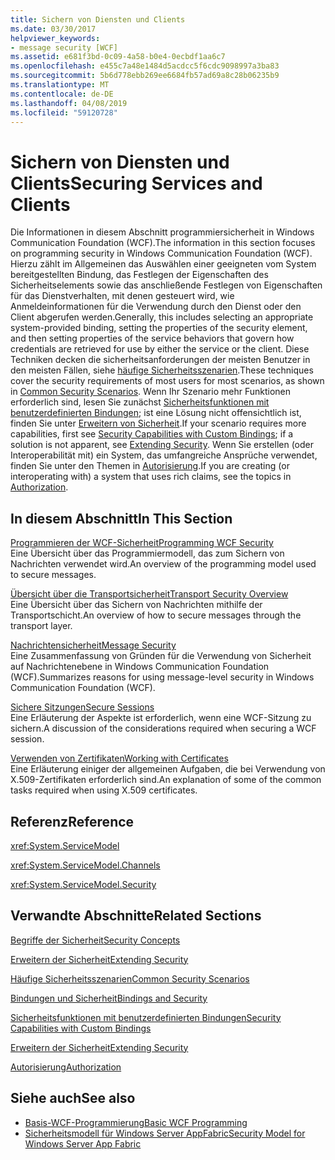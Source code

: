 ```yaml
---
title: Sichern von Diensten und Clients
ms.date: 03/30/2017
helpviewer_keywords:
- message security [WCF]
ms.assetid: e681f3bd-0c09-4a58-b0e4-0ecbdf1aa6c7
ms.openlocfilehash: e455c7a48e1484d5acdcc5f6cdc9098997a3ba83
ms.sourcegitcommit: 5b6d778ebb269ee6684fb57ad69a8c28b06235b9
ms.translationtype: MT
ms.contentlocale: de-DE
ms.lasthandoff: 04/08/2019
ms.locfileid: "59120728"
---
```

# <a name="securing-services-and-clients"></a><span data-ttu-id="95ba0-102">Sichern von Diensten und Clients</span><span class="sxs-lookup"><span data-stu-id="95ba0-102">Securing Services and Clients</span></span>
<span data-ttu-id="95ba0-103">Die Informationen in diesem Abschnitt programmiersicherheit in Windows Communication Foundation (WCF).</span><span class="sxs-lookup"><span data-stu-id="95ba0-103">The information in this section focuses on programming security in Windows Communication Foundation (WCF).</span></span> <span data-ttu-id="95ba0-104">Hierzu zählt im Allgemeinen das Auswählen einer geeigneten vom System bereitgestellten Bindung, das Festlegen der Eigenschaften des Sicherheitselements sowie das anschließende Festlegen von Eigenschaften für das Dienstverhalten, mit denen gesteuert wird, wie Anmeldeinformationen für die Verwendung durch den Dienst oder den Client abgerufen werden.</span><span class="sxs-lookup"><span data-stu-id="95ba0-104">Generally, this includes selecting an appropriate system-provided binding, setting the properties of the security element, and then setting properties of the service behaviors that govern how credentials are retrieved for use by either the service or the client.</span></span> <span data-ttu-id="95ba0-105">Diese Techniken decken die sicherheitsanforderungen der meisten Benutzer in den meisten Fällen, siehe [häufige Sicherheitsszenarien](../../../../docs/framework/wcf/feature-details/common-security-scenarios.md).</span><span class="sxs-lookup"><span data-stu-id="95ba0-105">These techniques cover the security requirements of most users for most scenarios, as shown in [Common Security Scenarios](../../../../docs/framework/wcf/feature-details/common-security-scenarios.md).</span></span> <span data-ttu-id="95ba0-106">Wenn Ihr Szenario mehr Funktionen erforderlich sind, lesen Sie zunächst [Sicherheitsfunktionen mit benutzerdefinierten Bindungen](../../../../docs/framework/wcf/feature-details/security-capabilities-with-custom-bindings.md); ist eine Lösung nicht offensichtlich ist, finden Sie unter [Erweitern von Sicherheit](../../../../docs/framework/wcf/extending/extending-security.md).</span><span class="sxs-lookup"><span data-stu-id="95ba0-106">If your scenario requires more capabilities, first see [Security Capabilities with Custom Bindings](../../../../docs/framework/wcf/feature-details/security-capabilities-with-custom-bindings.md); if a solution is not apparent, see [Extending Security](../../../../docs/framework/wcf/extending/extending-security.md).</span></span> <span data-ttu-id="95ba0-107">Wenn Sie erstellen (oder Interoperabilität mit) ein System, das umfangreiche Ansprüche verwendet, finden Sie unter den Themen in [Autorisierung](../../../../docs/framework/wcf/feature-details/authorization-in-wcf.md).</span><span class="sxs-lookup"><span data-stu-id="95ba0-107">If you are creating (or interoperating with) a system that uses rich claims, see the topics in [Authorization](../../../../docs/framework/wcf/feature-details/authorization-in-wcf.md).</span></span>  
  
## <a name="in-this-section"></a><span data-ttu-id="95ba0-108">In diesem Abschnitt</span><span class="sxs-lookup"><span data-stu-id="95ba0-108">In This Section</span></span>  
 [<span data-ttu-id="95ba0-109">Programmieren der WCF-Sicherheit</span><span class="sxs-lookup"><span data-stu-id="95ba0-109">Programming WCF Security</span></span>](../../../../docs/framework/wcf/feature-details/programming-wcf-security.md)  
 <span data-ttu-id="95ba0-110">Eine Übersicht über das Programmiermodell, das zum Sichern von Nachrichten verwendet wird.</span><span class="sxs-lookup"><span data-stu-id="95ba0-110">An overview of the programming model used to secure messages.</span></span>  
  
 [<span data-ttu-id="95ba0-111">Übersicht über die Transportsicherheit</span><span class="sxs-lookup"><span data-stu-id="95ba0-111">Transport Security Overview</span></span>](../../../../docs/framework/wcf/feature-details/transport-security-overview.md)  
 <span data-ttu-id="95ba0-112">Eine Übersicht über das Sichern von Nachrichten mithilfe der Transportschicht.</span><span class="sxs-lookup"><span data-stu-id="95ba0-112">An overview of how to secure messages through the transport layer.</span></span>  
  
 [<span data-ttu-id="95ba0-113">Nachrichtensicherheit</span><span class="sxs-lookup"><span data-stu-id="95ba0-113">Message Security</span></span>](../../../../docs/framework/wcf/feature-details/message-security-in-wcf.md)  
 <span data-ttu-id="95ba0-114">Eine Zusammenfassung von Gründen für die Verwendung von Sicherheit auf Nachrichtenebene in Windows Communication Foundation (WCF).</span><span class="sxs-lookup"><span data-stu-id="95ba0-114">Summarizes reasons for using message-level security in Windows Communication Foundation (WCF).</span></span>  
  
 [<span data-ttu-id="95ba0-115">Sichere Sitzungen</span><span class="sxs-lookup"><span data-stu-id="95ba0-115">Secure Sessions</span></span>](../../../../docs/framework/wcf/feature-details/secure-sessions.md)  
 <span data-ttu-id="95ba0-116">Eine Erläuterung der Aspekte ist erforderlich, wenn eine WCF-Sitzung zu sichern.</span><span class="sxs-lookup"><span data-stu-id="95ba0-116">A discussion of the considerations required when securing a WCF session.</span></span>  
  
 [<span data-ttu-id="95ba0-117">Verwenden von Zertifikaten</span><span class="sxs-lookup"><span data-stu-id="95ba0-117">Working with Certificates</span></span>](../../../../docs/framework/wcf/feature-details/working-with-certificates.md)  
 <span data-ttu-id="95ba0-118">Eine Erläuterung einiger der allgemeinen Aufgaben, die bei Verwendung von X.509-Zertifikaten erforderlich sind.</span><span class="sxs-lookup"><span data-stu-id="95ba0-118">An explanation of some of the common tasks required when using X.509 certificates.</span></span>  
  
## <a name="reference"></a><span data-ttu-id="95ba0-119">Referenz</span><span class="sxs-lookup"><span data-stu-id="95ba0-119">Reference</span></span>  
 <xref:System.ServiceModel>  
  
 <xref:System.ServiceModel.Channels>  
  
 <xref:System.ServiceModel.Security>  
  
## <a name="related-sections"></a><span data-ttu-id="95ba0-120">Verwandte Abschnitte</span><span class="sxs-lookup"><span data-stu-id="95ba0-120">Related Sections</span></span>  
 [<span data-ttu-id="95ba0-121">Begriffe der Sicherheit</span><span class="sxs-lookup"><span data-stu-id="95ba0-121">Security Concepts</span></span>](../../../../docs/framework/wcf/feature-details/security-concepts.md)  
  
 [<span data-ttu-id="95ba0-122">Erweitern der Sicherheit</span><span class="sxs-lookup"><span data-stu-id="95ba0-122">Extending Security</span></span>](../../../../docs/framework/wcf/extending/extending-security.md)  
  
 [<span data-ttu-id="95ba0-123">Häufige Sicherheitsszenarien</span><span class="sxs-lookup"><span data-stu-id="95ba0-123">Common Security Scenarios</span></span>](../../../../docs/framework/wcf/feature-details/common-security-scenarios.md)  
  
 [<span data-ttu-id="95ba0-124">Bindungen und Sicherheit</span><span class="sxs-lookup"><span data-stu-id="95ba0-124">Bindings and Security</span></span>](../../../../docs/framework/wcf/feature-details/bindings-and-security.md)  
  
 [<span data-ttu-id="95ba0-125">Sicherheitsfunktionen mit benutzerdefinierten Bindungen</span><span class="sxs-lookup"><span data-stu-id="95ba0-125">Security Capabilities with Custom Bindings</span></span>](../../../../docs/framework/wcf/feature-details/security-capabilities-with-custom-bindings.md)  
  
 [<span data-ttu-id="95ba0-126">Erweitern der Sicherheit</span><span class="sxs-lookup"><span data-stu-id="95ba0-126">Extending Security</span></span>](../../../../docs/framework/wcf/extending/extending-security.md)  
  
 [<span data-ttu-id="95ba0-127">Autorisierung</span><span class="sxs-lookup"><span data-stu-id="95ba0-127">Authorization</span></span>](../../../../docs/framework/wcf/feature-details/authorization-in-wcf.md)  
  
## <a name="see-also"></a><span data-ttu-id="95ba0-128">Siehe auch</span><span class="sxs-lookup"><span data-stu-id="95ba0-128">See also</span></span>

- [<span data-ttu-id="95ba0-129">Basis-WCF-Programmierung</span><span class="sxs-lookup"><span data-stu-id="95ba0-129">Basic WCF Programming</span></span>](../../../../docs/framework/wcf/basic-wcf-programming.md)
- [<span data-ttu-id="95ba0-130">Sicherheitsmodell für Windows Server AppFabric</span><span class="sxs-lookup"><span data-stu-id="95ba0-130">Security Model for Windows Server App Fabric</span></span>](https://go.microsoft.com/fwlink/?LinkID=201279&clcid=0x409)
